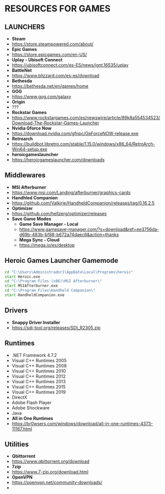 # RESOURCES FOR GAMES


## LAUNCHERS
- **Steam**
- https://store.steampowered.com/about/
- **Epic Games** 
- https://store.epicgames.com/en-US/
- **Uplay - Ubisoft Connect** 
- https://ubisoftconnect.com/es-ES/news/ignt.16535/uplay
- **BattleNet** 
- https://www.blizzard.com/es-es/download
- **Bethesda** 
- https://bethesda.net/en/games/home
- **GOG** 
- https://www.gog.com/galaxy
- **Origin** 
- ???
- **Rockstar Games** 
- https://www.rockstargames.com/es/newswire/article/89k8a554534523/Download-The-Rockstar-Games-Launcher
- **Nvidia Gforce Now**
- https://download.nvidia.com/gfnpc/GeForceNOW-release.exe
- **Retroarch**
- https://buildbot.libretro.com/stable/1.15.0/windows/x86_64/RetroArch-Win64-setup.exe
- **heroicgameslauncher**
- https://heroicgameslauncher.com/downloads

## Middlewares
- **MSI Afterburner** 
- https://www.msi.com/Landing/afterburner/graphics-cards
- **Handhled Companion** 
- https://github.com/Valkirie/HandheldCompanion/releases/tag/0.16.2.5
- **Optimizer** 
- https://github.com/hellzerg/optimizer/releases
- **Save Game Modes**
  - **Game Save Manager - Local**
  - https://www.gamesave-manager.com/?s=download&ref=ee3756da-d69b-483b-bf88-b672a74daec6&action=thanks
  - **Mega Sync - Cloud**
  - https://mega.io/es/desktop

## Heroic Games Launcher Gamemode
```bat
cd "C:\Users\Administrador1\AppData\Local\Programs\heroic"
start Heroic.exe
cd "C:\Program Files (x86)\MSI Afterburner\"
start MSIAfterburner.exe
cd "C:\Program Files\Handheld Companion\"
start HandheldCompanion.exe
```

## Drivers
- **Snappy Driver Installer**
- https://sdi-tool.org/releases/SDI_R2305.zip

## Runtimes
- .NET Framework 4.7.2
- Visual C++ Runtimes 2005
- Visual C++ Runtimes 2008
- Visual C++ Runtimes 2010
- Visual C++ Runtimes 2012
- Visual C++ Runtimes 2013
- Visual C++ Runtimes 2015
- Visual C++ Runtimes 2019
- DirectX
- Adobe Flash Player
- Adobe Shockware
- Java
- **All in One Runtimes** 
- https://br0wsers.com/windows/download/all-in-one-runtimes-4373-11167.html

## Utilities
- **Qbittorrent**
- https://www.qbittorrent.org/download
- **7zip**
- https://www.7-zip.org/download.html
- **OpenVPN**
- https://openvpn.net/community-downloads/
- 
